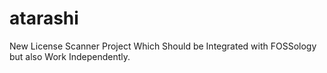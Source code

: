 # atarashi
New License Scanner Project Which Should be Integrated with FOSSology but also Work Independently.
